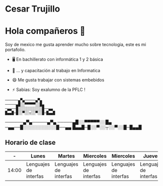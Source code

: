 # Cesar Trujillo

# Hola compañeros 👋

Soy de mexico me gusta aprender mucho sobre tecnologia, este es mi portafolio.


- 🖥 En bachillerato con informática 1 y 2 básica

- 📲 ... y capacitación al trabajo en Informatica

- 😄 Me gusta trabajar con sistemas embebidos

- ⚡ Sabias: Soy exalumno de la PFLC !

<p><code>──────▄▀▄─────▄▀▄                                                                                                                                                                  ─────▄█░░▀▀▀▀▀░░█▄                                                                                                                                                     ─▄▄──█░░░░░░░░░░░█──▄▄                                                                                                                                       █▄▄█─█░░▀░░┬░░▀░░█─█▄▄█</code></p>
──────▄▀▄─────▄▀▄                                                                                                                                                                  ─────▄█░░▀▀▀▀▀░░█▄                                                                                                                                                     ─▄▄──█░░░░░░░░░░░█──▄▄                                                                                                                                       █▄▄█─█░░▀░░┬░░▀░░█─█▄▄█


## Horario de clase

| -                       | Lunes                | Martes                | Miercoles             | Miercoles             | Jueves                | Viernes               | 
| -------------           | -------------        | -------------         | -------------         | -------------         | -------------         | -------------         |
| 14:00                   |Lenguajes de interfas | Lenguajes de interfas | Lenguajes de interfas | Lenguajes de interfas | Lenguajes de interfas | Lenguajes de interfas |
